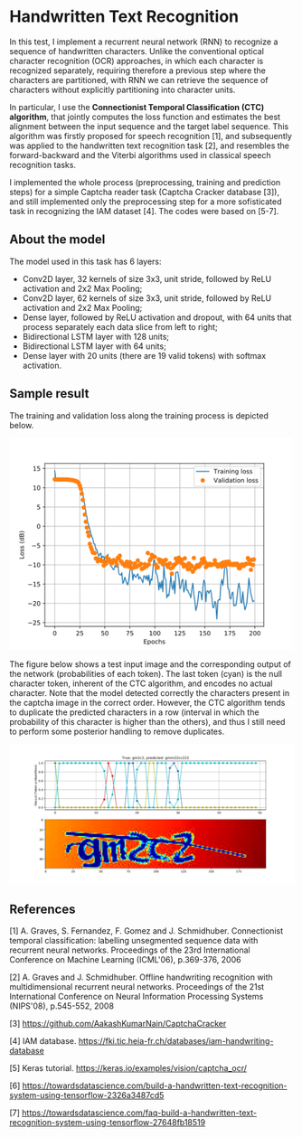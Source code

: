 # Handwritten Text Recognition

In this test, I implement a recurrent neural network (RNN) to recognize a sequence of handwritten characters. Unlike the conventional optical character recognition (OCR) approaches, in which each character is recognized separately, requiring therefore a previous step where  the characters are partitioned, with RNN we can retrieve the sequence of characters without explicitly partitioning into character units.

In particular, I use the **Connectionist Temporal Classification (CTC) algorithm**, that jointly computes the loss function and estimates the best alignment between the input sequence and the target label sequence. This algorithm was firstly proposed for speech recognition [1], and subsequently was applied to the handwritten text recognition task [2], and resembles the forward-backward and the Viterbi algorithms used in classical speech recognition tasks.

I implemented the whole process (preprocessing, training and prediction steps) for a simple Captcha reader task (Captcha Cracker database [3]), and still implemented only the preprocessing step for a more sofisticated task in recognizing the IAM dataset [4]. The codes were based on [5-7].

## About the model

The model used in this task has 6 layers:

 - Conv2D layer, 32 kernels of size 3x3, unit stride, followed by ReLU activation and 2x2 Max Pooling;
 - Conv2D layer, 62 kernels of size 3x3, unit stride, followed by ReLU activation and 2x2 Max Pooling;
 - Dense layer, followed by ReLU activation and dropout, with 64 units that process separately each data slice from left to right;
 - Bidirectional LSTM layer with 128 units;
 - Bidirectional LSTM layer with 64 units;
 - Dense layer with 20 units (there are 19 valid tokens) with softmax activation.

## Sample result

The training and validation loss along the training process is depicted below.

<img src="https://github.com/ryuuji06/handwritten-text-recognition/blob/main/images/ex_hist.png" width="500">

The figure below shows a test input image and the corresponding output of the network (probabilities of each token). The last token (cyan) is the null character token, inherent of the CTC algorithm, and encodes no actual character. Note that the model detected correctly the characters present in the captcha image in the correct order. However, the CTC algorithm tends to duplicate the predicted characters in a row (interval in which the probability of this character is higher than the others), and thus I still need to perform some posterior handling to remove duplicates.

<img src="https://github.com/ryuuji06/handwritten-text-recognition/blob/main/images/ex_captcha.png" width="800">

## References

[1] A. Graves, S. Fernandez, F. Gomez and J. Schmidhuber. Connectionist temporal classification: labelling unsegmented sequence data with recurrent neural networks. Proceedings of the 23rd International Conference on Machine Learning (ICML'06), p.369-376, 2006

[2] A. Graves and J. Schmidhuber. Offline handwriting recognition with multidimensional recurrent neural networks. Proceedings of the 21st International Conference on Neural Information Processing Systems (NIPS'08), p.545-552, 2008

[3] https://github.com/AakashKumarNain/CaptchaCracker

[4] IAM database. https://fki.tic.heia-fr.ch/databases/iam-handwriting-database

[5] Keras tutorial. https://keras.io/examples/vision/captcha_ocr/

[6] https://towardsdatascience.com/build-a-handwritten-text-recognition-system-using-tensorflow-2326a3487cd5

[7] https://towardsdatascience.com/faq-build-a-handwritten-text-recognition-system-using-tensorflow-27648fb18519
